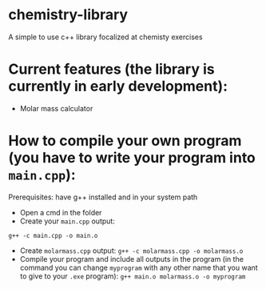 # chemistry-library
A simple to use c++ library focalized at chemisty exercises

# Current features (the library is currently in early development):
- Molar mass calculator



# How to compile your own program (you have to write your program into `main.cpp`):

Prerequisites: have g++ installed and in your system path

- Open a cmd in the folder
- Create your `main.cpp` output:
```
g++ -c main.cpp -o main.o
```
- Create `molarmass.cpp` output: `g++ -c molarmass.cpp -o molarmass.o`
- Compile your program and include all outputs in the program (in the command you can change `myprogram` with any other name that you want to give to your `.exe` program): `g++ main.o molarmass.o -o myprogram`


